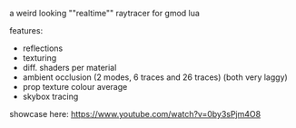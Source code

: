 a weird looking ""realtime"" raytracer for gmod lua

features:
  - reflections
  - texturing
  - diff. shaders per material
  - ambient occlusion (2 modes, 6 traces and 26 traces) (both very laggy)
  - prop texture colour average
  - skybox tracing


showcase here: https://www.youtube.com/watch?v=0by3sPjm4O8
